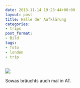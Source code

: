 ```yaml
---
date: 2013-11-14 19:23:44+00:00
layout: post
title: Halle der Aufklärung
categories:
- trips
post_format:
- Bild
tags:
- foto
- london
- trip
---
```






[![](http://clemi.ag3r.at/wp-content/uploads/2013/11/wpid-Photo-22.10.2013-1313.jpg)](http://clemi.ag3r.at/wp-content/uploads/2013/11/wpid-Photo-22.10.2013-1313.jpg)





Sowas bräuchts auch mal in AT. 




